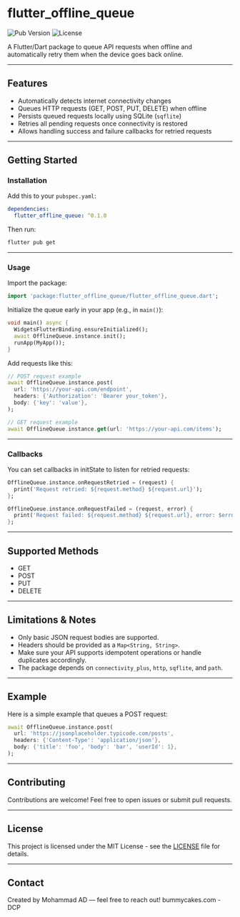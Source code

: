 # flutter_offline_queue

![Pub Version](https://img.shields.io/pub/v/offline_queue)
![License](https://img.shields.io/github/license/Mohammad-AD/offline_queue)

A Flutter/Dart package to queue API requests when offline and automatically retry them when the device goes back online.

---

## Features

- Automatically detects internet connectivity changes
- Queues HTTP requests (GET, POST, PUT, DELETE) when offline
- Persists queued requests locally using SQLite (`sqflite`)
- Retries all pending requests once connectivity is restored
- Allows handling success and failure callbacks for retried requests

---

## Getting Started

### Installation

Add this to your `pubspec.yaml`:

```yaml
dependencies:
  flutter_offline_queue: ^0.1.0
```

Then run:

```bash
flutter pub get
```

---

### Usage

Import the package:

```dart
import 'package:flutter_offline_queue/flutter_offline_queue.dart';
```

Initialize the queue early in your app (e.g., in `main()`):

```dart
void main() async {
  WidgetsFlutterBinding.ensureInitialized();
  await OfflineQueue.instance.init();
  runApp(MyApp());
}
```

Add requests like this:

```dart
// POST request example
await OfflineQueue.instance.post(
  url: 'https://your-api.com/endpoint',
  headers: {'Authorization': 'Bearer your_token'},
  body: {'key': 'value'},
);

// GET request example
await OfflineQueue.instance.get(url: 'https://your-api.com/items');
```

---

### Callbacks

You can set callbacks in initState to listen for retried requests:

```dart
OfflineQueue.instance.onRequestRetried = (request) {
  print('Request retried: ${request.method} ${request.url}');
};

OfflineQueue.instance.onRequestFailed = (request, error) {
  print('Request failed: ${request.method} ${request.url}, error: $error');
};
```

---

## Supported Methods

- GET
- POST
- PUT
- DELETE

---

## Limitations & Notes

- Only basic JSON request bodies are supported.
- Headers should be provided as a `Map<String, String>`.
- Make sure your API supports idempotent operations or handle duplicates accordingly.
- The package depends on `connectivity_plus`, `http`, `sqflite`, and `path`.

---

## Example

Here is a simple example that queues a POST request:

```dart
await OfflineQueue.instance.post(
  url: 'https://jsonplaceholder.typicode.com/posts',
  headers: {'Content-Type': 'application/json'},
  body: {'title': 'foo', 'body': 'bar', 'userId': 1},
);
```

---

## Contributing

Contributions are welcome! Feel free to open issues or submit pull requests.

---

## License

This project is licensed under the MIT License - see the [LICENSE](LICENSE) file for details.

---

## Contact

Created by Mohammad AD — feel free to reach out!
bummycakes.com - DCP

